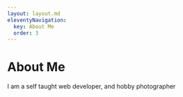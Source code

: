 ```yaml
---
layout: layout.md
eleventyNavigation:
  key: About Me
  order: 3
---
```

# About Me

I am a self taught web developer, and hobby photographer

